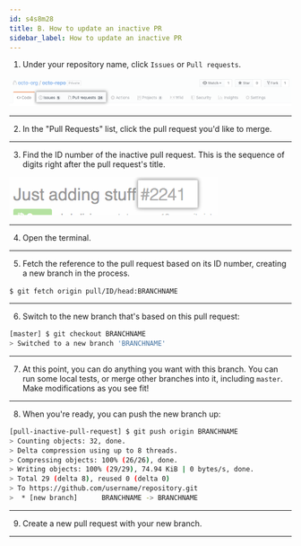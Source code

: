```yaml
---
id: s4s8m28
title: B. How to update an inactive PR
sidebar_label: How to update an inactive PR
---
```




1. Under your repository name, click  `Issues` or  `Pull requests`.

<!-- repo-settings-issues-pull-requests -->

![xxx](https://raw.githubusercontent.com/ChickenKyiv/awesome-git-article/master/img/PR/repo-settings-issues-pull-requests.png)

---


2. In the "Pull Requests" list, click the pull request you'd like to merge.

---


3. Find the ID number of the inactive pull request. This is the sequence of digits right after the pull request's title.

<!-- pull_request_id_number (1) -->

![xxx](https://raw.githubusercontent.com/ChickenKyiv/awesome-git-article/master/img/PR/pull_request_id_number.png)

---


4. Open the terminal.

---


5. Fetch the reference to the pull request based on its ID number, creating a new branch in the process.

`$ git fetch origin pull/ID/head:BRANCHNAME`

---


6. Switch to the new branch that's based on this pull request:

```sh
[master] $ git checkout BRANCHNAME
> Switched to a new branch 'BRANCHNAME'
```

---


7. At this point, you can do anything you want with this branch. You can run some local tests, or merge other branches into it, including `master`. Make modifications as you see fit!

---


8. When you're ready, you can push the new branch up:

```sh
[pull-inactive-pull-request] $ git push origin BRANCHNAME
> Counting objects: 32, done.
> Delta compression using up to 8 threads.
> Compressing objects: 100% (26/26), done.
> Writing objects: 100% (29/29), 74.94 KiB | 0 bytes/s, done.
> Total 29 (delta 8), reused 0 (delta 0)
> To https://github.com/username/repository.git
>  * [new branch]      BRANCHNAME -> BRANCHNAME

```

---



9. Create a new pull request with your new branch.

---
